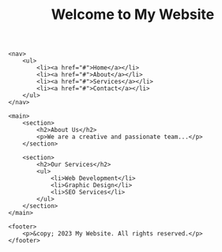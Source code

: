 <!DOCTYPE html>
<html lang="en">
<head>
    <meta charset="UTF-8">
    <meta name="viewport" content="width=device-width, initial-scale=1.0">
    <title>My Website</title>
    <link rel="stylesheet" href="styles.css">
</head>
<body>
    <header>
        <h1>Welcome to My Website</h1>
    </header>
    
    <nav>
        <ul>
            <li><a href="#">Home</a></li>
            <li><a href="#">About</a></li>
            <li><a href="#">Services</a></li>
            <li><a href="#">Contact</a></li>
        </ul>
    </nav>
    
    <main>
        <section>
            <h2>About Us</h2>
            <p>We are a creative and passionate team...</p>
        </section>
        
        <section>
            <h2>Our Services</h2>
            <ul>
                <li>Web Development</li>
                <li>Graphic Design</li>
                <li>SEO Services</li>
            </ul>
        </section>
    </main>
    
    <footer>
        <p>&copy; 2023 My Website. All rights reserved.</p>
    </footer>
</body>
</html>

